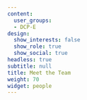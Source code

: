 ```yaml
---
content:
  user_groups:
  - DCP-E
design:
  show_interests: false
  show_role: true
  show_social: true
headless: true
subtitle: null
title: Meet the Team
weight: 70
widget: people
---
```

